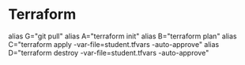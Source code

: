 # Terraform

alias G="git pull"
alias A="terraform init"
alias B="terraform plan"
alias C="terraform apply -var-file=student.tfvars -auto-approve"
alias D="terraform destroy -var-file=student.tfvars -auto-approve"